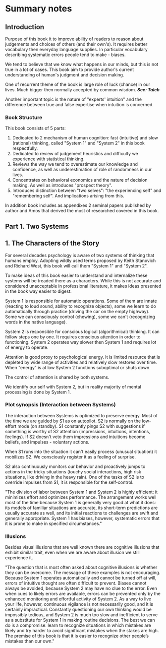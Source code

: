 # Summary notes

## Introduction

Purpose of this book it to improve ability of readers to reason about judgements and choices of others (and their own's). It requires better vocabulary then everyday language supplies. In particular vocabulary describing systematic errors people tend to make - biases.

We tend to believe that we know what happens in our minds, but this is not true in a lot of cases.
This book aim to provide author's current understanding of human's judgment and decision making.

One of recurrent theme of the book is large role of luck (chance) in our lives. Much bigger then normally accepted by common wisdom. ***See: Taleb***

Another important topic is the nature of "experts' intuition" and the difference between true and false expertise when intuition is concerned.

### Book Structure

This book consists of 5 parts:
1. Dedicated to 2 mechanism of human cognition: fast (intuitive) and slow (rational) thinking, called "System 1" and "System 2" in this book respectfully.
1. Dedicated to review of judgement heuristics and difficulty we experience with statistical thinking.
1. Reviews the way we tend to overestimate our knowledge and confidence, as well as underestimation of role of randomness in our lives.
1. Concentrates on behavioral economics and the nature of decision making. As well as introduces "prospect theory".
1. Introduces distinction between "two selves": "the experiencing self" and "remembering self". And implications arising from this.

In addition book includes as appendixes 2 seminal papers published by author and Amos that derived the most of researched covered in this book.


## Part 1. Two Systems
## 1. The Characters of the Story

For several decades psychology is aware of two systems of thinking that humans employ. Adopting wildly used terms proposed by Keith Stanovich and Richard West, this book will call them "System 1" and "System 2". 

To make ideas of this book easier to understand and internalize these systems will be treaded there as a characters. While this is not accurate and considered unacceptable in professional literature, it makes ideas presented in the book way easier to digest.

System 1 is responsible for automatic operations. Some of them are innate (reacting to loud sound, ability to recognize objects), some we learn to do automatically through practice (driving the car on the empty highway). Some we can consciously control (chewing), some we can't (recognizing words in the native language).

System 2 is responsible for conscious logical (algorithmical) thinking. It can follow steps one by one. It requires conscious attention in order to functioning. System 2 operates way slower then System 1 and requires lot of energy to operate.

Attention is good proxy to psychological energy. It is limited resource that is depleted by wide range of activities and relatively slow restores over time. When "energy" is at low System 2 functions suboptimal or shuts down.

The control of attention is shared by both systems. 

We identify our self with System 2, but in reality majority of mental processing is done by System 1.


### Plot synopsis (Interaction between Systems)

The interaction between Systems is optimized to preserve energy. Most of the time we are guided by S1 as on autopilot. S2 is normally on the low-effort mode (on standby). S1 constantly pings S2 with suggestions if something is worthy of S2 attention (impressions, intuitions, intentions, feelings). If S2 doesn't veto them impressions and intuitions become beliefs, and impulses - voluntary actions.

When S1 runs into the situation it can't easily process (unusual situation) it mobilizes S2. We consciously register it as a feeling of surprise.

S2 also continuously monitors our behavior and proactively jumps to actions in the tricky situations (touchy social interactions, high risk situations, like driving in the heavy rain). One of the tasks of S2 is to override impulses from S1, it is responsible for the self-control.

"The division of labor between System 1 and System 2 is highly efficient: it minimizes effort and optimizes performance. The arrangement works well most of the time because System 1 is generally very good at what it does: its models of familiar situations are accurate, its short-term predictions are usually accurate as well, and its initial reactions to challenges are swift and generally appropriate. System 1 has biases, however, systematic errors that it is prone to make in specified circumstances."


### Illusions

Besides visual illusions that are well known there are cognitive illusions that exhibit similar trait, even when we are aware about illusion we still experience it.

"The question that is most often asked about cognitive illusions is whether they can be overcome. The message of these examples is not encouraging. Because System 1 operates automatically and cannot be turned off at will, errors of intuitive thought are often difficult to prevent. Biases cannot always be avoided, because System 2 may have no clue to the error. Even when cues to likely errors are available, errors can be prevented only by the enhanced monitoring and effortful activity of System 2. As a way to live your life, however, continuous vigilance is not necessarily good, and it is certainly impractical. Constantly questioning our own thinking would be impossibly tedious, and System 2 is much too slow and inefficient to serve as a substitute for System 1 in making routine decisions. The best we can do is a compromise: learn to recognize situations in which mistakes are likely and try harder to avoid significant mistakes when the stakes are high. The premise of this book is that it is easier to recognize other people’s mistakes than our own."


